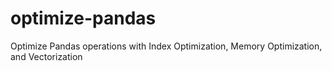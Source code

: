 # optimize-pandas
Optimize Pandas operations with Index Optimization, Memory Optimization, and Vectorization
